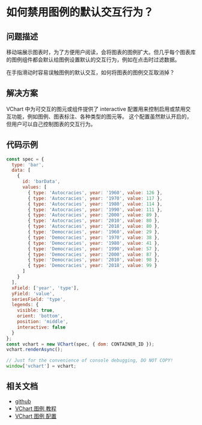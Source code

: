 # 如何禁用图例的默认交互行为？

## 问题描述

移动端展示图表时，为了方便用户阅读，会将图表的图例扩大。但几乎每个图表库的图例组件都会默认给图例设置默认的交互行为，例如在点击时过滤数据。

在手指滑动时容易误触图例的默认交互，如何将图表的图例交互取消掉？

## 解决方案

VChart 中为可交互的图元或组件提供了 interactive 配置用来控制启用或禁用交互功能，例如图例、图表标注、各种类型的图元等。
这个配置虽然默认开启的，但用户可以自己控制图表的交互行为。

## 代码示例

```javascript livedemo
const spec = {
  type: 'bar',
  data: [
    {
      id: 'barData',
      values: [
        { type: 'Autocracies', year: '1960', value: 126 },
        { type: 'Autocracies', year: '1970', value: 117 },
        { type: 'Autocracies', year: '1980', value: 114 },
        { type: 'Autocracies', year: '1990', value: 111 },
        { type: 'Autocracies', year: '2000', value: 89 },
        { type: 'Autocracies', year: '2010', value: 80 },
        { type: 'Autocracies', year: '2018', value: 80 },
        { type: 'Democracies', year: '1960', value: 29 },
        { type: 'Democracies', year: '1970', value: 38 },
        { type: 'Democracies', year: '1980', value: 41 },
        { type: 'Democracies', year: '1990', value: 57 },
        { type: 'Democracies', year: '2000', value: 87 },
        { type: 'Democracies', year: '2010', value: 98 },
        { type: 'Democracies', year: '2018', value: 99 }
      ]
    }
  ],
  xField: ['year', 'type'],
  yField: 'value',
  seriesField: 'type',
  legends: {
    visible: true,
    orient: 'bottom',
    position: 'middle',
    interactive: false
  }
};
const vchart = new VChart(spec, { dom: CONTAINER_ID });
vchart.renderAsync();

// Just for the convenience of console debugging, DO NOT COPY!
window['vchart'] = vchart;
```

## 相关文档

- [github](https://github.com/VisActor/VChart)
- [VChart 图例 教程](https://visactor.io/vchart/guide/tutorial_docs/Chart_Concepts/Legend)
- [VChart 图例 配置](https://visactor.io/vchart/option/barChart-legends-discrete#interactive)
